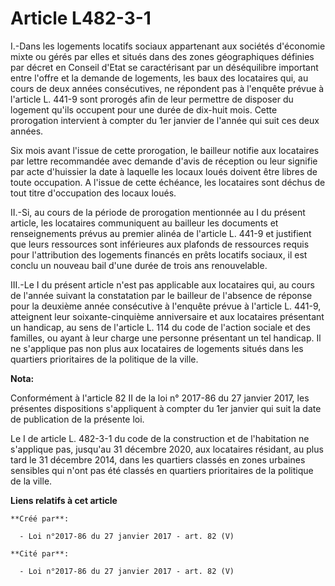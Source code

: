 # Article L482-3-1

I.-Dans les logements locatifs sociaux appartenant aux sociétés d'économie mixte ou gérés par elles et situés dans des zones
géographiques définies par décret en Conseil d'Etat se caractérisant par un déséquilibre important entre l'offre et la
demande de logements, les baux des locataires qui, au cours de deux années consécutives, ne répondent pas à l'enquête prévue
à l'article L. 441-9 sont prorogés afin de leur permettre de disposer du logement qu'ils occupent pour une durée de dix-huit
mois. Cette prorogation intervient à compter du 1er janvier de l'année qui suit ces deux années. 

Six mois avant l'issue de cette prorogation, le bailleur notifie aux locataires par lettre recommandée avec demande d'avis de
réception ou leur signifie par acte d'huissier la date à laquelle les locaux loués doivent être libres de toute occupation. A
l'issue de cette échéance, les locataires sont déchus de tout titre d'occupation des locaux loués. 

II.-Si, au cours de la période de prorogation mentionnée au I du présent article, les locataires communiquent au bailleur les
documents et renseignements prévus au premier alinéa de l'article L. 441-9 et justifient que leurs ressources sont
inférieures aux plafonds de ressources requis pour l'attribution des logements financés en prêts locatifs sociaux, il est
conclu un nouveau bail d'une durée de trois ans renouvelable. 

III.-Le I du présent article n'est pas applicable aux locataires qui, au cours de l'année suivant la constatation par le
bailleur de l'absence de réponse pour la deuxième année consécutive à l'enquête prévue à l'article L. 441-9, atteignent leur
soixante-cinquième anniversaire et aux locataires présentant un handicap, au sens de l'article L. 114 du code de l'action
sociale et des familles, ou ayant à leur charge une personne présentant un tel handicap. Il ne s'applique pas non plus aux
locataires de logements situés dans les quartiers prioritaires de la politique de la ville.

**Nota:**

Conformément à l'article 82 II de la loi n° 2017-86 du 27 janvier 2017, les présentes dispositions s'appliquent à compter du
1er janvier qui suit la date de publication de la présente loi.

Le I de article L. 482-3-1 du code de la construction et de l'habitation ne s'applique pas, jusqu'au 31 décembre 2020, aux
locataires résidant, au plus tard le 31 décembre 2014, dans les quartiers classés en zones urbaines sensibles qui n'ont pas
été classés en quartiers prioritaires de la politique de la ville.

**Liens relatifs à cet article**

	**Créé par**:

	  - Loi n°2017-86 du 27 janvier 2017 - art. 82 (V)

	**Cité par**:

	  - Loi n°2017-86 du 27 janvier 2017 - art. 82 (V)
